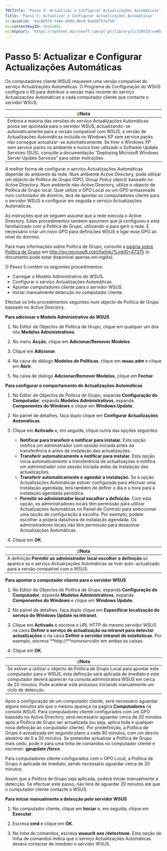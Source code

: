 ```yaml
---
TOCTitle: 'Passo 5: Actualizar e Configurar Actualizações Automáticas'
Title: 'Passo 5: Actualizar e Configurar Actualizações Automáticas'
ms:assetid: '4ac8d574-f48e-4d9d-86c9-9aeb0f57e750'
ms:contentKeyID: 18142051
ms:mtpsurl: 'https://technet.microsoft.com/pt-pt/library/Cc720533(v=WS.10)'
---
```


Passo 5: Actualizar e Configurar Actualizações Automáticas
==========================================================

Os computadores cliente WSUS requerem uma versão compatível do serviço Actualizações Automáticas. O Programa de Configuração do WSUS configura o IIS para distribuir a versão mais recente do serviço Actualizações Automáticas a cada computador cliente que contacte o servidor WSUS.

| ![](images/Cc720533.note(WS.10).gif)Nota                                                                                                                                                                                                                                                                                                                                                                                                                                                      |
|----------------------------------------------------------------------------------------------------------------------------------------------------------------------------------------------------------------------------------------------------------------------------------------------------------------------------------------------------------------------------------------------------------------------------------------------------------------------------------------------------------------------------|
| Embora a maioria das versões do serviço Actualizações Automáticas possa ser apontada para o servidor WSUS, actualizando-se automaticamente para a versão compatível com WSUS, a versão de Actualizações Automáticas incluída no Windows XP sem service packs não consegue actualizar-se automaticamente. Se tiver o Windows XP sem service packs no ambiente e nunca tiver utilizado o Software Update Services (SUS), consulte a documentação “Deploying Microsoft Windows Server Update Services” para obter instruções. |

A melhor forma de configurar o serviço Actualizações Automáticas depende do ambiente da rede. Num ambiente Active Directory, pode utilizar um objecto de Política de Grupo (GPO, *Group Policy object*) baseado no Active Directory. Num ambiente não-Active Directory, utilize o objecto de Política de Grupo local. Quer utilize o GPO Local ou um GPO armazenado num controlador de domínio, terá de apontar os computadores cliente para o servidor WSUS e configurar em seguida o serviço Actualizações Automáticas.

As instruções que se seguem assume que a rede executa o Active Directory. Estes procedimentos também assumem que já configurou e está familiarizado com a Política de Grupo, utilizando-a para gerir a rede. É necessário criar um novo GPO para definições WSUS e ligar esse GPO ao nível do domínio.

Para mais informações sobre Política de Grupo, consulte a [página sobre Política de Grupo](http://go.microsoft.com/fwlink/?linkid=47375) em http://go.microsoft.com/fwlink/?LinkID=47375 (o documento pode estar disponível apenas em inglês).

O Passo 5 contém os seguintes procedimentos:

-   Carregar o Modelo Administrativo do WSUS.
-   Configurar o serviço Actualizações Automáticas.
-   Apontar computadores cliente para o servidor WSUS.
-   Iniciar manualmente detecção no computador cliente.

Efectue os três procedimentos seguintes num objecto de Política de Grupo baseado no Active Directory.

**Para adicionar o Modelo Administrativo do WSUS**
1.  No Editor de Objectos de Política de Grupo, clique em qualquer um dos nós **Modelos Administrativos**.

2.  No menu **Acção**, clique em **Adicionar/Remover Modelos**.

3.  Clique em **Adicionar**.

4.  Na caixa de diálogo **Modelos de Políticas**, clique em **wuau.adm** e clique em **Abrir**.

5.  Na caixa de diálogo **Adicionar/Remover Modelos**, clique em **Fechar**.

**Para configurar o comportamento de Actualizações Automáticas**
1.  No Editor de Objectos de Política de Grupo, expanda **Configuração do Computador**, expanda **Modelos Administrativos**, expanda **Componentes do Windows** e clique em **Windows Update**.

2.  No painel de detalhes, faça duplo clique em **Configurar Actualizações Automáticas**.

3.  Clique em **Activado** e, em seguida, clique numa das opções seguintes:

    -   **Notificar para transferir e notificar para instalar.** Esta opção notifica um administrador com sessão iniciada antes da transferência e antes da instalação das actualizações.
    -   **Transferir automaticamente e notificar para instalar.** Esta opção inicia automaticamente a transferência de actualizações e notifica um administrador com sessão iniciada antes da instalação das actualizações.
    -   **Transferir automaticamente e agendar a instalação.** Se a opção Actualizações Automáticas estiver configurada para efectuar uma instalação agendada, terá também de definir o dia e a hora para a instalação agendada periódica.
    -   **Permitir ao administrador local escolher a definição.** Com esta opção, os administradores locais têm permissão para utilizar Actualizações Automáticas no Painel de Controlo para seleccionar uma opção de configuração à escolha. Por exemplo, podem escolher a própria data/hora de instalação agendada. Os administradores locais não têm permissão para desactivar Actualizações Automáticas.

4.  Clique em **OK**.

| ![](images/Cc720533.note(WS.10).gif)Nota                                                                                                                 |
|---------------------------------------------------------------------------------------------------------------------------------------------------------------------------------------|
| A definição **Permitir ao administrador local escolher a definição** só aparece se o serviço Actualizações Automáticas se tiver auto-actualizado para a versão compatível com o WSUS. |

**Para apontar o computador cliente para o servidor WSUS**
1.  No Editor de Objectos de Política de Grupo, expanda **Configuração do Computador**, expanda **Modelos Administrativos**, expanda **Componentes do Windows** e clique em **Windows Update**.

2.  No painel de detalhes, faça duplo clique em **Especificar localização do serviço do Windows Update na intranet**.

3.  Clique em **Activado** e escreva o URL HTTP do mesmo servidor WSUS na caixa **Definir o serviço de actualização na intranet para detectar actualizações** e na caixa **Definir o servidor intranet de estatísticas**. Por exemplo, escreva **http://***nomeservidor* em ambas as caixas.

4.  Clique em **OK**.

| ![](images/Cc720533.note(WS.10).gif)Nota                                                                                                                                                                                                                                          |
|----------------------------------------------------------------------------------------------------------------------------------------------------------------------------------------------------------------------------------------------------------------------------------------------------------------|
| Se estiver a utilizar o objecto de Política de Grupo Local para apontar este computador para o WSUS, esta definição será aplicada de imediato e este computador deverá aparecer na consola administrativa WSUS em cerca de 20 minutos. Pode acelerar este processo iniciando manualmente um ciclo de detecção. |

Após a configuração de um computador cliente, será necessário aguardar alguns minutos até que o mesmo apareça na página **Computadores** na consola WSUS. Para computadores cliente configurados com um GPO baseado no Active Directory, será necessário aguardar cerca de 20 minutos após a Política de Grupo ser actualizada (ou seja, aplica toda e qualquer nova definição ao computador cliente). Por predefinição, a Política de Grupo é actualizada em segundo plano a cada 90 minutos, com um desvio aleatório de 0 a 30 minutos. Se pretender actualizar a Política de Grupo mais cedo, pode ir para uma linha de comandos no computador cliente e escrever: **gpupdate /force**.

Para computadores cliente configurados com o GPO Local, a Política de Grupo é aplicada de imediato, sendo necessário aguardar cerca de 20 minutos.

Assim que a Política de Grupo seja aplicada, poderá iniciar manualmente a detecção. Se efectuar este passo, não terá de aguardar 20 minutos até que o computador cliente contacte o WSUS.

**Para iniciar manualmente a detecção pelo servidor WSUS**
1.  No computador cliente, clique em **Iniciar** e, em seguida, clique em **Executar**.

2.  Escreva **cmd** e clique em **OK**.

3.  Na linha de comandos, escreva **wuauclt.exe /detectnow**. Esta opção de linha de comandos indica que o serviço Actualizações Automáticas deverá contactar de imediato o servidor WSUS.

